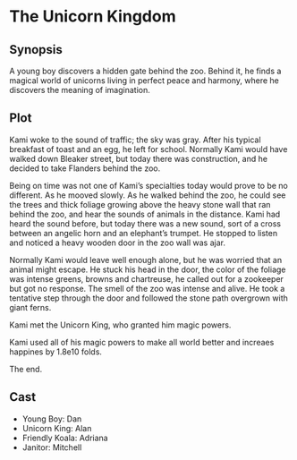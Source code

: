# The Unicorn Kingdom

## Synopsis

A young boy discovers a hidden gate behind the zoo.
Behind it, he finds a magical world of unicorns living in perfect peace and harmony, where he discovers the meaning of imagination.

## Plot

Kami woke to the sound of traffic; the sky was gray.
After his typical breakfast of toast and an egg, he left for school.
Normally Kami would have walked down Bleaker street, but today there was construction, and he decided to take Flanders behind the zoo.

Being on time was not one of Kami’s specialties today would prove to be no different.
As he mooved slowly.
As he walked behind the zoo, he could see the trees and thick foliage growing above the heavy stone wall that ran behind the zoo, and hear the sounds of animals in the distance.
Kami had heard the sound before, but today there was a new sound, sort of a cross between an angelic horn and an elephant’s trumpet.
He stopped to listen and noticed a heavy wooden door in the zoo wall was ajar.

Normally Kami would leave well enough alone, but he was worried that an animal might escape.
He stuck his head in the door, the color of the foliage was intense greens, browns and chartreuse, he called out for a zookeeper but got no response.
The smell of the zoo was intense and alive.
He took a tentative step through the door and followed the stone path overgrown with giant ferns.

Kami met the Unicorn King, who granted him magic powers.

Kami used all of his magic powers to make all world better and increaes happines by 1.8e10 folds.

The end.

## Cast

* Young Boy: Dan
* Unicorn King: Alan
* Friendly Koala: Adriana
* Janitor: Mitchell
